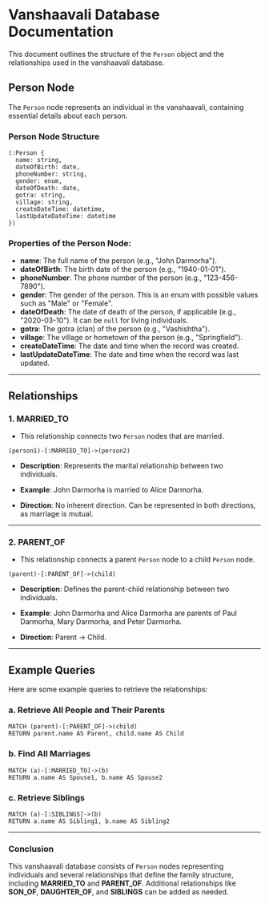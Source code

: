 # Vanshaavali Database Documentation

This document outlines the structure of the `Person` object and the relationships used in the vanshaavali database.

## Person Node

The `Person` node represents an individual in the vanshaavali, containing essential details about each person.

### Person Node Structure

```cypher
(:Person {
  name: string,
  dateOfBirth: date,
  phoneNumber: string,
  gender: enum,
  dateOfDeath: date,
  gotra: string,
  village: string,
  createDateTime: datetime,
  lastUpdateDateTime: datetime
})
```

### Properties of the Person Node:

- **name**: The full name of the person (e.g., "John Darmorha").
- **dateOfBirth**: The birth date of the person (e.g., "1940-01-01").
- **phoneNumber**: The phone number of the person (e.g., "123-456-7890").
- **gender**: The gender of the person. This is an enum with possible values such as "Male" or "Female".
- **dateOfDeath**: The date of death of the person, if applicable (e.g., "2020-03-10"). It can be `null` for living individuals.
- **gotra**: The gotra (clan) of the person (e.g., "Vashishtha").
- **village**: The village or hometown of the person (e.g., "Springfield").
- **createDateTime**: The date and time when the record was created.
- **lastUpdateDateTime**: The date and time when the record was last updated.

---

## Relationships

### 1. **MARRIED_TO**
   - This relationship connects two `Person` nodes that are married.
   
   ```cypher
   (person1)-[:MARRIED_TO]->(person2)
   ```

   - **Description**: Represents the marital relationship between two individuals.
   - **Example**: John Darmorha is married to Alice Darmorha.

   - **Direction**: No inherent direction. Can be represented in both directions, as marriage is mutual.

---

### 2. **PARENT_OF**
   - This relationship connects a parent `Person` node to a child `Person` node.
   
   ```cypher
   (parent)-[:PARENT_OF]->(child)
   ```

   - **Description**: Defines the parent-child relationship between two individuals.
   - **Example**: John Darmorha and Alice Darmorha are parents of Paul Darmorha, Mary Darmorha, and Peter Darmorha.

   - **Direction**: Parent → Child.

---

## Example Queries

Here are some example queries to retrieve the relationships:

### a. Retrieve All People and Their Parents

```cypher
MATCH (parent)-[:PARENT_OF]->(child)
RETURN parent.name AS Parent, child.name AS Child
```

### b. Find All Marriages

```cypher
MATCH (a)-[:MARRIED_TO]->(b)
RETURN a.name AS Spouse1, b.name AS Spouse2
```

### c. Retrieve Siblings

```cypher
MATCH (a)-[:SIBLINGS]->(b)
RETURN a.name AS Sibling1, b.name AS Sibling2
```

---

### Conclusion

This vanshaavali database consists of `Person` nodes representing individuals and several relationships that define the family structure, including **MARRIED_TO** and **PARENT_OF**. Additional relationships like **SON_OF**, **DAUGHTER_OF**, and **SIBLINGS** can be added as needed.